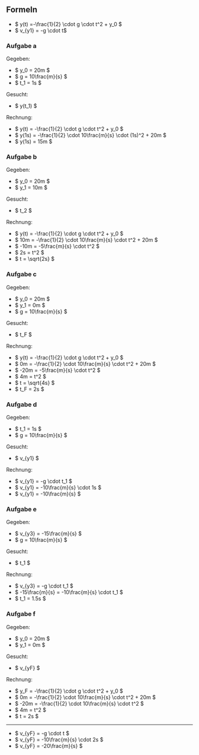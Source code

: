 ## Formeln

- $ y(t) =-\frac{1}{2} \cdot g \cdot t^2 + y_0 $
- $ v\_{y1} = -g \cdot t$

### Aufgabe a

Gegeben:

- $ y_0 = 20m $
- $ g = 10\frac{m}{s} $
- $ t_1 = 1s $

Gesucht:

- $ y(t_1) $

Rechnung:

- $ y(t) = -\frac{1}{2} \cdot g \cdot t^2 + y_0 $
- $ y(1s) = -\frac{1}{2} \cdot 10\frac{m}{s} \cdot (1s)^2 + 20m $
- $ y(1s) = 15m $

### Aufgabe b

Gegeben:

- $ y_0 = 20m $
- $ y_1 = 10m $

Gesucht:

- $ t_2 $

Rechnung:

- $ y(t) = -\frac{1}{2} \cdot g \cdot t^2 + y_0 $
- $ 10m = -\frac{1}{2} \cdot 10\frac{m}{s} \cdot t^2 + 20m $
- $ -10m = -5\frac{m}{s} \cdot t^2 $
- $ 2s = t^2 $
- $ t = \sqrt{2s} $

### Aufgabe c

Gegeben:

- $ y_0 = 20m $
- $ y_1 = 0m $
- $ g = 10\frac{m}{s} $

Gesucht:

- $ t_F $

Rechnung:

- $ y(t) = -\frac{1}{2} \cdot g \cdot t^2 + y_0 $
- $ 0m = -\frac{1}{2} \cdot 10\frac{m}{s} \cdot t^2 + 20m $
- $ -20m = -5\frac{m}{s} \cdot t^2 $
- $ 4m = t^2 $
- $ t = \sqrt{4s} $
- $ t_F = 2s $

### Aufgabe d

Gegeben:

- $ t_1 = 1s $
- $ g = 10\frac{m}{s} $

Gesucht:

- $ v\_{y1} $

Rechnung:

- $ v\_{y1} = -g \cdot t_1 $
- $ v\_{y1} = -10\frac{m}{s} \cdot 1s $
- $ v\_{y1} = -10\frac{m}{s} $

### Aufgabe e

Gegeben:

- $ v\_{y3} = -15\frac{m}{s} $
- $ g = 10\frac{m}{s} $

Gesucht:

- $ t_1 $

Rechnung:

- $ v\_{y3} = -g \cdot t_1 $
- $ -15\frac{m}{s} = -10\frac{m}{s} \cdot t_1 $
- $ t_1 = 1.5s $

### Aufgabe f

Gegeben:

- $ y_0 = 20m $
- $ y_1 = 0m $

Gesucht:

- $ v\_{yF} $

Rechnung:

- $ y_F = -\frac{1}{2} \cdot g \cdot t^2 + y_0 $
- $ 0m = -\frac{1}{2} \cdot 10\frac{m}{s} \cdot t^2 + 20m $
- $ -20m = -\frac{1}{2} \cdot 10\frac{m}{s} \cdot t^2 $
- $ 4m = t^2 $
- $ t = 2s $

---

- $ v\_{yF} = -g \cdot t $
- $ v\_{yF} = -10\frac{m}{s} \cdot 2s $
- $ v\_{yF} = -20\frac{m}{s} $
